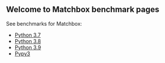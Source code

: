 ## Welcome to Matchbox benchmark pages

See benchmarks for Matchbox:

* [Python 3.7](benchmarks/3.7)
* [Python 3.8](benchmarks/3.8)
* [Python 3.9](benchmarks/3.9)
* [Pypy3 ](benchmarks/pypy-3.7-v7.3.3)
